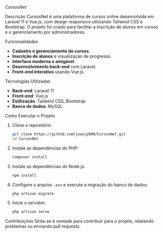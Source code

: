 
*CursosNet*

 Descrição
CursosNet é uma plataforma de cursos online desenvolvida em Laravel 11 e Vue.js, com design responsivo utilizando Tailwind CSS e Bootstrap. O projeto foi criado para facilitar a inscrição de alunos em cursos e o gerenciamento por administradores.

 Funcionalidades
- **Cadastro e gerenciamento de cursos**.
- **Inscrição de alunos** e visualização de progresso.
- **Interface moderna e amigável**.
- **Desenvolvimento back-end** com Laravel.
- **Front-end interativo** usando Vue.js.

 Tecnologias Utilizadas
- **Back-end**: Laravel 11
- **Front-end**: Vue.js
- **Estilização**: Tailwind CSS, Bootstrap
- **Banco de dados**: MySQL

 Como Executar o Projeto
1. Clone o repositório:
   ```bash
   git clone https://github.com/joaojp900/CursosNet.git
   cd CursosNet
   ```
2. Instale as dependências do PHP:
   ```bash
   composer install
   ```
3. Instale as dependências do Node.js:
   ```bash
   npm install
   ```
4. Configure o arquivo `.env` e execute a migração do banco de dados:
   ```bash
   php artisan migrate
   ```
5. Inicie o servidor:
   ```bash
   php artisan serve
   ```

 Contribuições
Sinta-se à vontade para contribuir para o projeto, relatando problemas ou enviando pull requests.

 
